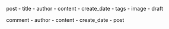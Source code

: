 

post
    - title
    - author
    - content
    - create_date
    - tags
    - image
    - draft


comment
    - author
    - content
    - create_date
    - post